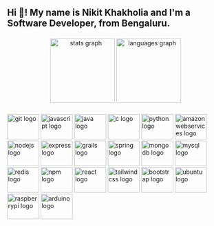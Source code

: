 <h2 align="left">Hi 👋! My name is Nikit Khakholia and I'm a Software Developer, from Bengaluru.</h2>

###

<div align="center">
  <img src="https://github-readme-stats.vercel.app/api?hide_title=false&hide_rank=false&show_icons=true&include_all_commits=true&count_private=true&disable_animations=false&theme=dark&locale=en&hide_border=true&username=nikitkhakholia" height="150" alt="stats graph"  />
  <img src="https://github-readme-stats.vercel.app/api/top-langs?locale=en&hide_title=false&layout=compact&card_width=320&langs_count=7&theme=dark&hide_border=true&username=nikitkhakholia" height="150" alt="languages graph"  />
</div>

###

<div align="left">
  <img src="https://cdn.jsdelivr.net/gh/devicons/devicon/icons/git/git-original.svg" height="59" width="74" alt="git logo"  />
  <img src="https://cdn.jsdelivr.net/gh/devicons/devicon/icons/javascript/javascript-original.svg" height="59" width="74" alt="javascript logo"  />
  <img src="https://cdn.jsdelivr.net/gh/devicons/devicon/icons/java/java-original.svg" height="59" width="74" alt="java logo"  />
  <img src="https://cdn.jsdelivr.net/gh/devicons/devicon/icons/c/c-original.svg" height="59" width="74" alt="c logo"  />
  <img src="https://cdn.jsdelivr.net/gh/devicons/devicon/icons/python/python-original.svg" height="59" width="74" alt="python logo"  />
  <img src="https://cdn.jsdelivr.net/gh/devicons/devicon/icons/amazonwebservices/amazonwebservices-original.svg" height="59" width="74" alt="amazonwebservices logo"  />
  <img src="https://cdn.jsdelivr.net/gh/devicons/devicon/icons/nodejs/nodejs-original.svg" height="59" width="74" alt="nodejs logo"  />
  <img src="https://cdn.jsdelivr.net/gh/devicons/devicon/icons/express/express-original.svg" height="59" width="74" alt="express logo"  />
  <img src="https://cdn.jsdelivr.net/gh/devicons/devicon/icons/grails/grails-original.svg" height="59" width="74" alt="grails logo"  />
  <img src="https://cdn.jsdelivr.net/gh/devicons/devicon/icons/spring/spring-original.svg" height="59" width="74" alt="spring logo"  />
  <img src="https://cdn.jsdelivr.net/gh/devicons/devicon/icons/mongodb/mongodb-original.svg" height="59" width="74" alt="mongodb logo"  />
  <img src="https://cdn.jsdelivr.net/gh/devicons/devicon/icons/mysql/mysql-original.svg" height="59" width="74" alt="mysql logo"  />
  <img src="https://cdn.jsdelivr.net/gh/devicons/devicon/icons/redis/redis-original.svg" height="59" width="74" alt="redis logo"  />
  <img src="https://cdn.jsdelivr.net/gh/devicons/devicon/icons/npm/npm-original-wordmark.svg" height="59" width="74" alt="npm logo"  />
  <img src="https://cdn.jsdelivr.net/gh/devicons/devicon/icons/react/react-original.svg" height="59" width="74" alt="react logo"  />
  <img src="https://cdn.jsdelivr.net/gh/devicons/devicon/icons/tailwindcss/tailwindcss-plain.svg" height="59" width="74" alt="tailwindcss logo"  />
  <img src="https://cdn.jsdelivr.net/gh/devicons/devicon/icons/bootstrap/bootstrap-original.svg" height="59" width="74" alt="bootstrap logo"  />
  <img src="https://cdn.jsdelivr.net/gh/devicons/devicon/icons/ubuntu/ubuntu-plain.svg" height="59" width="74" alt="ubuntu logo"  />
  <img src="https://cdn.jsdelivr.net/gh/devicons/devicon/icons/raspberrypi/raspberrypi-original.svg" height="59" width="74" alt="raspberrypi logo"  />
  <img src="https://cdn.jsdelivr.net/gh/devicons/devicon/icons/arduino/arduino-original.svg" height="59" width="74" alt="arduino logo"  />
</div>

###

